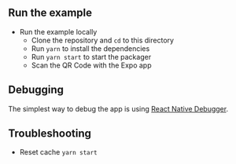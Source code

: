 ## Run the example

-   Run the example locally
    -   Clone the repository and `cd` to this directory
    -   Run `yarn` to install the dependencies
    -   Run `yarn start` to start the packager
    -   Scan the QR Code with the Expo app

## Debugging

The simplest way to debug the app is using [React Native Debugger](https://github.com/jhen0409/react-native-debugger).

## Troubleshooting

-   Reset cache `yarn start`
